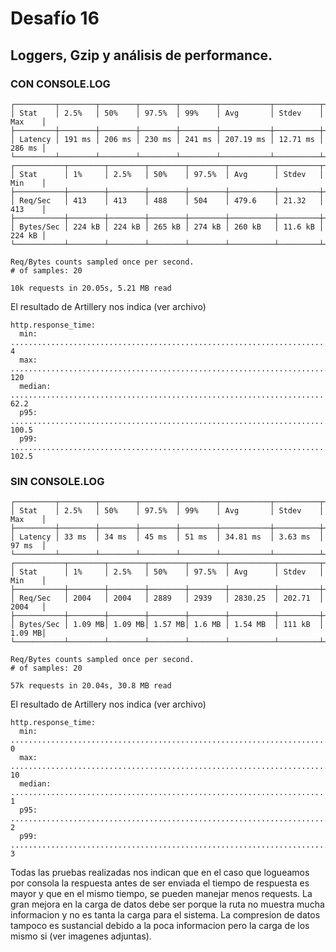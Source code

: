 # Desafío 16

## Loggers, Gzip y análisis de performance.

### CON CONSOLE.LOG 

```console
┌─────────┬────────┬────────┬────────┬────────┬───────────┬──────────┬────────┐
│ Stat    │ 2.5%   │ 50%    │ 97.5%  │ 99%    │ Avg       │ Stdev    │ Max    │
├─────────┼────────┼────────┼────────┼────────┼───────────┼──────────┼────────┤
│ Latency │ 191 ms │ 206 ms │ 230 ms │ 241 ms │ 207.19 ms │ 12.71 ms │ 286 ms │
└─────────┴────────┴────────┴────────┴────────┴───────────┴──────────┴────────┘
┌───────────┬────────┬────────┬────────┬────────┬──────────┬─────────┬────────┐
│ Stat      │ 1%     │ 2.5%   │ 50%    │ 97.5%  │ Avg      │ Stdev   │ Min    │
├───────────┼────────┼────────┼────────┼────────┼──────────┼─────────┼────────┤
│ Req/Sec   │ 413    │ 413    │ 488    │ 504    │ 479.6    │ 21.32   │ 413    │
├───────────┼────────┼────────┼────────┼────────┼──────────┼─────────┼────────┤
│ Bytes/Sec │ 224 kB │ 224 kB │ 265 kB │ 274 kB │ 260 kB   │ 11.6 kB │ 224 kB │
└───────────┴────────┴────────┴────────┴────────┴──────────┴─────────┴────────┘

Req/Bytes counts sampled once per second.
# of samples: 20

10k requests in 20.05s, 5.21 MB read
```

El resultado de Artillery nos indica (ver archivo)

```console
http.response_time:
  min: ......................................................................... 4 
  max: ......................................................................... 120 
  median: ...................................................................... 62.2 
  p95: ......................................................................... 100.5 
  p99: ......................................................................... 102.5 
```

### SIN CONSOLE.LOG

```console
┌─────────┬────────┬────────┬────────┬────────┬───────────┬──────────┬────────┐
│ Stat    │ 2.5%   │ 50%    │ 97.5%  │ 99%    │ Avg       │ Stdev    │ Max    │
├─────────┼────────┼────────┼────────┼────────┼───────────┼──────────┼────────┤
│ Latency │ 33 ms  │ 34 ms  │ 45 ms  │ 51 ms  │ 34.81 ms  │ 3.63 ms  │ 97 ms  │
└─────────┴────────┴────────┴────────┴────────┴───────────┴──────────┴────────┘
┌───────────┬────────┬────────┬────────┬────────┬──────────┬─────────┬────────┐
│ Stat      │ 1%     │ 2.5%   │ 50%    │ 97.5%  │ Avg      │ Stdev   │ Min    │
├───────────┼────────┼────────┼────────┼────────┼──────────┼─────────┼────────┤
│ Req/Sec   │ 2004   │ 2004   │ 2889   │ 2939   │ 2830.25  │ 202.71  │ 2004   │
├───────────┼────────┼────────┼────────┼────────┼──────────┼─────────┼────────┤
│ Bytes/Sec │ 1.09 MB│ 1.09 MB│ 1.57 MB│ 1.6 MB │ 1.54 MB  │ 111 kB  │ 1.09 MB│
└───────────┴────────┴────────┴────────┴────────┴──────────┴─────────┴────────┘

Req/Bytes counts sampled once per second.
# of samples: 20

57k requests in 20.04s, 30.8 MB read
```

El resultado de Artillery nos indica (ver archivo)

```console
http.response_time:
  min: ......................................................................... 0 
  max: ......................................................................... 10 
  median: ...................................................................... 1 
  p95: ......................................................................... 2 
  p99: ......................................................................... 3 
```

Todas las pruebas realizadas nos indican que en el caso que logueamos por consola la respuesta antes de ser enviada el tiempo de respuesta es mayor y que en el mismo tiempo, se pueden manejar menos requests. La gran mejora en la carga de datos debe ser porque la ruta no muestra mucha informacion y no es tanta la carga para el sistema. La compresion de datos tampoco es sustancial debido a la poca informacion pero la carga de los mismo si (ver imagenes adjuntas).
